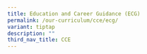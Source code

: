 ```yaml
---
title: Education and Career Guidance (ECG)
permalink: /our-curriculum/cce/ecg/
variant: tiptap
description: ""
third_nav_title: CCE
---
```

